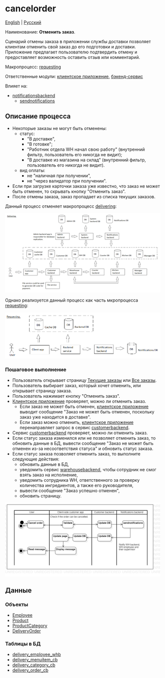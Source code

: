 # cancelorder

[English](cancelorder.md) | [Русский](cancelorder.ru.md)

Наименование: **Отменить заказ**.

Сценарий отмены заказа в приложении службы доставки позволяет клиентам отменить свой заказ до его подготовки и доставки.
Приложение предлагает пользователю подтвердить отмену и предоставляет возможность оставить отзыв или комментарий.

Макропроцесс: [requesting](../../macroprocesses/requesting.ru.md)

Ответственные модули: [клиентское приложение](../../frontend/customerclient.ru.md), [бэкенд-сервис](../../backend/customerbackend.ru.md)

Влияет на: 
- [notificationsbackend](../../backend/notificationsbackend.ru.md)
    - [sendnotifications](../notificationsbackend/sendnotifications.ru.md)

## Описание процесса

- Некоторые заказы не могут быть отменены: 
    - статус: 
       - "В доставке", 
       - "В готовке"; 
       - "Работник отдела WH начал свою работу" (внутренний фильтр, пользователь его никогда не видит);
       - "В доставке из магазина на склад" (внутренний фильтр, пользователь его никогда не видит).
    - вид оплаты: 
       - не "наличная при получении", 
       - не "через валидатор при получении".
- Если при загрузке карточки заказа уже известно, что заказ не может быть отменен, то скрывать кнопку "Отменить заказ".
- После отмены заказа, заказ пропадает из списка текущих заказов.

Данный процесс отменяет макропроцесс [delivering](../../macroprocesses/delivering.ru.md):

![delivering_overall](../../img/delivering_overall.png)

Однако реализуется данный процесс как часть мкропроцесса [requesting](../../macroprocesses/requesting.ru.md):

![requesting_overall](../../img/requesting_overall.png)

### Пошаговое выполнение

- Пользователь открывает страницу [Текущие заказы](pendingorders.ru.md) или [Все заказы](orders.ru.md).
- Пользователь выбирает заказ, который хочет отменить, или открывает страницу заказа.
- Пользователь нажимает кнопку "Отменить заказ".
- [Клиентское приложение](../../frontend/customerclient.ru.md) проверяет, можно ли отменить заказ.
    - Если заказ не может быть отменен, [клиентское приложение](../../frontend/customerclient.ru.md) выводит сообщение "Заказ не может быть отменен, поскольку заказ уже находится в доставке".
    - Если заказ можно отменить, [клиентское приложение](../../frontend/customerclient.ru.md) перенаправляет запрос в сервис [customerbackend](../../backend/customerbackend.ru.md).
- Сервис [customerbackend](../../backend/customerbackend.ru.md) проверяет, можно ли отменить заказ.
- Если статус заказа изменился или не позволяет отменить заказ, то обновить данные в БД, вывести сообщение "Заказ не может быть отменен из-за несоответствия статуса" и обновить статус заказа.
- Если статус заказа позволяет отменить заказ, то выполните следующие действия:
    - обновить данные в БД,
    - уведомить сервис [warehousebackend](../../backend/warehousebackend.ru.md), чтобы сотрудник не смог взять заказ на исполнение,
    - уведомить сотрудника WH, ответственного за проверку количества ингредиентов, а также его руководителя,
    - вывести сообщение "Заказ успешно отменен",
    - обновить страницу.

![customer.cancelorder](../../img/activitydiagrams/customer.cancelorder.png)

## Данные

### Объекты 

- [Employee](https://github.com/alexeysp11/workflow-lib/blob/main/src/Models/Business/InformationSystem/Employee.cs)
- [Product](https://github.com/alexeysp11/workflow-lib/blob/main/src/Models/Business/Products/Product.cs)
- [ProductCategory](https://github.com/alexeysp11/workflow-lib/blob/main/src/Models/Business/Products/ProductCategory.cs)
- [DeliveryOrder](https://github.com/alexeysp11/workflow-lib/blob/main/src/Models/Business/BusinessDocuments/DeliveryOrder.cs)

### Таблицы в БД

- [delivery_employee_whb](../../dbtables/warehouse/delivery_employee_whb.md)
- [delivery_menuitem_cb](../../dbtables/customer/delivery_menuitem_cb.md)
- [delivery_category_cb](../../dbtables/customer/delivery_category_cb.md)
- [delivery_order_cb](../../dbtables/customer/delivery_order_cb.md)
